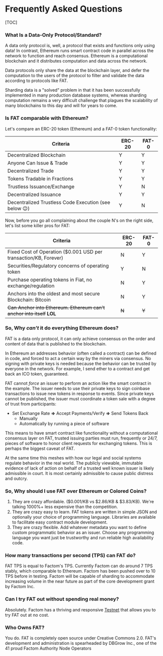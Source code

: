 # Frequently Asked Questions

[TOC]

### What Is a Data-Only Protocol/Standard?

A data only protocol is, well, a protocol that exists and functions only using
data! In contrast, Ethereum runs smart contract code in parallel across the
network to function and reach consensus. Ethereum is a computational blockchain
and it distributes computation and data across the network.

Data protocols only share the data at the blockchain layer, and defer the
computation to the users of the protocol to filter and validate the data
according to protocols like FAT.

Sharding data is a "solved"  problem in that it has been successfully
implemented in many production database systems, whereas sharding computation
remains a very difficult challenge that plagues the scalability of many
blockchains to this day and will for years to come.


### Is FAT comparable with Ethereum?

Let's compare an ERC-20 token (Ethereum) and a FAT-0 token functionality:

| Criteria                                                  | ERC-20 | FAT-0 |
| --------------------------------------------------------- | ------ | ----- |
| Decentralized Blockchain                                  | Y      | Y     |
| Anyone Can Issue & Trade                                  | Y      | Y     |
| Decentralized Trade                                       | Y      | Y     |
| Tokens Tradable in Fractions                              | Y      | Y     |
| Trustless Issuance/Exchange                               | Y      | N     |
| Decentralized Issuance                                    | Y      | Y     |
| Decentralized Trustless Code Execution (see below :wink:) | Y      | N     |

Now, before you go all complaining about the couple N's on the right side,
let's list some killer pros for FAT:

| Criteria                                                     | ERC-20 | FAT-0 |
| ------------------------------------------------------------ | ------ | ----- |
| Fixed Cost of Operation ($0.001 USD per transaction/KB, Forever) | N      | Y     |
| Securities/Regulatory concerns of operating token            | Y      | N     |
| Purchase operating tokens in Fiat, no exchange/regulation    | N      | Y     |
| Anchors into the oldest and most secure Blockchain: Bitcoin  | N      | Y     |
| ~~Can Anchor into Ethereum. Ethereum can't anchor into itself~~ **LOL** | ~~N~~  | ~~Y~~ |


### So, Why _can't_ it do everything Ethereum does?

FAT is a data only protocol, it can only achieve consensus on the order and
content of data that is published to the blockchain.

In Ethereum an addresses behavior (often called a contract) can be defined in
code, and forced to act a certain way by the miners via consensus. No signing
with private keys is needed because the behavior can be trusted by everyone in
the network. For example, I send ether to a contract and get back an ICO token,
guaranteed.

FAT cannot _force_ an issuer to perform an action like the smart contract in
the example. The issuer needs to use their private keys to sign coinbase
transactions to issue new tokens in response to events. Since private keys
cannot be published, the issuer must coordinate a token sale with a degree of
trust from participants:

- Set Exchange Rate **=>** Accept Payments/Verify **=>** Send Tokens Back
  - Manually
  - Automatically by running a piece of software

This means to have smart contract like functionality without a computational
consensus layer on FAT, trusted issuing parties must run, frequently or 24/7,
pieces of software to honor client requests for exchanging tokens.  This is
perhaps the biggest caveat of FAT.

At the same time this meshes with how our legal and social systems regulate
behavior in the real world. The publicly viewable, immutable evidence of lack
of action on behalf of a trusted well known issuer is likely admissible in
court. It is most certainly admissible to cause public distress and outcry.


### So, Why should I use FAT over Ethereum or Colored Coins?

1. They are crazy affordable. ($0.001/KB vs \$2.86/KB & \$3.83/KB). We're
   talking 1000%+ less expensive than the competition.
2. They are crazy easy to learn. FAT tokens are written in simple JSON and
   optionally your choice of programming language. Libraries are available to
facilitate easy contract module development.
3. They are crazy flexible. Add whatever metadata you want to define custom
   programmatic behavior as an issuer. Choose any programming language you want
just be trustworthy and run reliable high availability code.


### How many transactions per second (TPS) can FAT do?

FAT TPS is equal to Factom's TPS. Currently Factom can do around 7 TPS stably,
which comparable to Ethereum. Factom has been pushed over to 10 TPS before in
testing. Factom will be capable of sharding to accommodate increasing volume in
the near future as part of the core development grant by Factom Inc.


### Can I try FAT out without spending real money?

Absolutely. Factom has a thriving and responsive [Testnet](.) that allows you
to try FAT out at no cost.


### Who Owns FAT?

You do. FAT is completely open source under Creative Commons 2.0. FAT's
development and administration is spearheaded by DBGrow Inc., one of the 41
proud Factom Authority Node Operators
